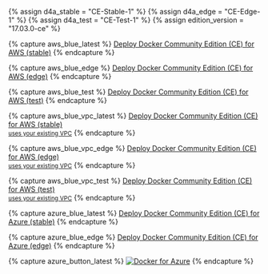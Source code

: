 {% assign d4a_stable = "CE-Stable-1" %}
{% assign d4a_edge = "CE-Edge-1" %}
{% assign d4a_test = "CE-Test-1" %}
{% assign edition_version = "17.03.0-ce" %}


{% capture aws_blue_latest %}
<a class="button outline-btn aws-deploy" href="https://console.aws.amazon.com/cloudformation/home#/stacks/new?stackName=Docker&templateURL=https://editions-us-east-1.s3.amazonaws.com/aws/stable/Docker.tmpl" data-rel="{{ d4a_stable }}" target="blank">Deploy Docker Community Edition (CE) for AWS (stable)</a>
{% endcapture %}

{% capture aws_blue_edge %}
<a class="button outline-btn aws-deploy" href="https://console.aws.amazon.com/cloudformation/home#/stacks/new?stackName=Docker&templateURL=https://editions-us-east-1.s3.amazonaws.com/aws/edge/Docker.tmpl" data-rel="{{ d4a_edge }}" target="blank">Deploy Docker Community Edition (CE) for AWS (edge)</a>
{% endcapture %}

{% capture aws_blue_test %}
<a class="button outline-btn aws-deploy" href="https://console.aws.amazon.com/cloudformation/home#/stacks/new?stackName=Docker&templateURL=https://editions-us-east-1.s3.amazonaws.com/aws/test/Docker.tmpl" data-rel="{{ d4a_test }}" target="blank">Deploy Docker Community Edition (CE) for AWS (test)</a>
{% endcapture %}

{% capture aws_blue_vpc_latest %}
<a class="button outline-btn aws-deploy" href="https://console.aws.amazon.com/cloudformation/home#/stacks/new?stackName=Docker&templateURL=https://editions-us-east-1.s3.amazonaws.com/aws/stable/Docker-no-vpc.tmpl" data-rel="{{ d4a_stable }}" target="blank">Deploy Docker Community Edition (CE) for AWS (stable)<br/><small>uses your existing VPC</small></a>
{% endcapture %}

{% capture aws_blue_vpc_edge %}
<a class="button outline-btn aws-deploy" href="https://console.aws.amazon.com/cloudformation/home#/stacks/new?stackName=Docker&templateURL=https://editions-us-east-1.s3.amazonaws.com/aws/edge/Docker-no-vpc.tmpl" data-rel="{{ d4a_edge }}" target="blank">Deploy Docker Community Edition (CE) for AWS (edge)<br/><small>uses your existing VPC</small></a>
{% endcapture %}

{% capture aws_blue_vpc_test %}
<a class="button outline-btn aws-deploy" href="https://console.aws.amazon.com/cloudformation/home#/stacks/new?stackName=Docker&templateURL=https://editions-us-east-1.s3.amazonaws.com/aws/test/Docker-no-vpc.tmpl" data-rel="{{ d4a_test }}" target="blank">Deploy Docker Community Edition (CE) for AWS (test)<br/><small>uses your existing VPC</small></a>
{% endcapture %}

{% capture azure_blue_latest %}
<a class="button outline-btn azure-deploy" href="https://portal.azure.com/#create/Microsoft.Template/uri/https%3A%2F%2Fdownload.docker.com%2Fazure%2Fstable%2FDocker.tmpl" data-rel="{{ d4a_stable }}" target="blank">Deploy Docker Community Edition (CE) for Azure (stable)</a>
{% endcapture %}

{% capture azure_blue_edge %}
<a class="button outline-btn azure-deploy" href="https://portal.azure.com/#create/Microsoft.Template/uri/https%3A%2F%2Fdownload.docker.com%2Fazure%2Fedge%2FDocker.tmpl" data-rel="{{ d4a_edge }}" target="blank">Deploy Docker Community Edition (CE) for Azure (edge)</a>
{% endcapture %}

{% capture azure_button_latest %}
<a href="https://portal.azure.com/#create/Microsoft.Template/uri/https%3A%2F%2Fdownload.docker.com%2Fazure%2Fstable%2FDocker.tmpl" data-rel="Stable-2" target="_blank" class="azure-deploy">![Docker for Azure](http://azuredeploy.net/deploybutton.png)</a>
{% endcapture %}
